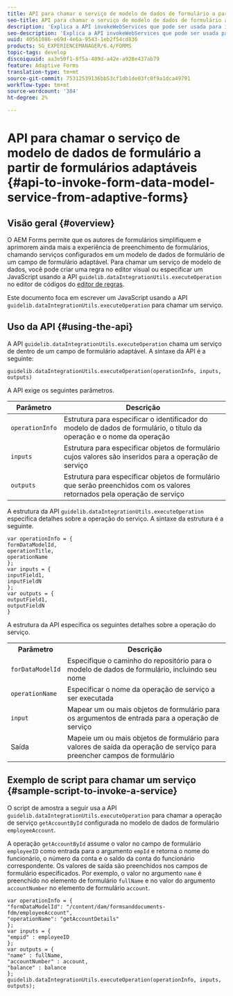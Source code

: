 ```yaml
---
title: API para chamar o serviço de modelo de dados de formulário a partir de formulários adaptáveis
seo-title: API para chamar o serviço de modelo de dados de formulário a partir de formulários adaptáveis
description: 'Explica a API invokeWebServices que pode ser usada para invocar serviços da Web escritos em WSDL a partir de um campo de formulário adaptável. '
seo-description: 'Explica a API invokeWebServices que pode ser usada para invocar serviços da Web escritos em WSDL a partir de um campo de formulário adaptável. '
uuid: 40561086-e69d-4e6a-9543-1eb2f54cd836
products: SG_EXPERIENCEMANAGER/6.4/FORMS
topic-tags: develop
discoiquuid: aa3e50f1-8f5a-489d-a42e-a928e437ab79
feature: Adaptive Forms
translation-type: tm+mt
source-git-commit: 75312539136bb53cf1db1de03fc0f9a1dca49791
workflow-type: tm+mt
source-wordcount: '384'
ht-degree: 2%

---
```



# API para chamar o serviço de modelo de dados de formulário a partir de formulários adaptáveis {#api-to-invoke-form-data-model-service-from-adaptive-forms}

## Visão geral {#overview}

O AEM Forms permite que os autores de formulários simplifiquem e aprimorem ainda mais a experiência de preenchimento de formulários, chamando serviços configurados em um modelo de dados de formulário de um campo de formulário adaptável. Para chamar um serviço de modelo de dados, você pode criar uma regra no editor visual ou especificar um JavaScript usando a API `guidelib.dataIntegrationUtils.executeOperation` no editor de códigos do [editor de regras](/help/forms/using/rule-editor.md).

Este documento foca em escrever um JavaScript usando a API `guidelib.dataIntegrationUtils.executeOperation` para chamar um serviço.

## Uso da API {#using-the-api}

A API `guidelib.dataIntegrationUtils.executeOperation` chama um serviço de dentro de um campo de formulário adaptável. A sintaxe da API é a seguinte:

```
guidelib.dataIntegrationUtils.executeOperation(operationInfo, inputs, outputs)
```

A API exige os seguintes parâmetros.

| Parâmetro | Descrição |
|---|---|
| `operationInfo` | Estrutura para especificar o identificador do modelo de dados de formulário, o título da operação e o nome da operação |
| `inputs` | Estrutura para especificar objetos de formulário cujos valores são inseridos para a operação de serviço |
| `outputs` | Estrutura para especificar objetos de formulário que serão preenchidos com os valores retornados pela operação de serviço |

A estrutura da API `guidelib.dataIntegrationUtils.executeOperation` especifica detalhes sobre a operação do serviço. A sintaxe da estrutura é a seguinte.

```
var operationInfo = {
formDataModelId,
operationTitle,
operationName
};
var inputs = {
inputField1,
inputFieldN
};
var outputs = {
outputField1,
outputFieldN
}
```

A estrutura da API especifica os seguintes detalhes sobre a operação do serviço.

<table> 
 <tbody> 
  <tr> 
   <th>Parâmetro</th> 
   <th>Descrição</th> 
  </tr> 
  <tr> 
   <td><code>forDataModelId</code></td> 
   <td>Especifique o caminho do repositório para o modelo de dados de formulário, incluindo seu nome</td> 
  </tr> 
  <tr> 
   <td><code>operationName</code></td> 
   <td>Especificar o nome da operação de serviço a ser executada</td> 
  </tr> 
  <tr> 
   <td><code>input</code></td> 
   <td>Mapear um ou mais objetos de formulário para os argumentos de entrada para a operação de serviço</td> 
  </tr> 
  <tr> 
   <td>Saída</td> 
   <td>Mapeie um ou mais objetos de formulário para valores de saída da operação de serviço para preencher campos de formulário<br /> </td> 
  </tr> 
 </tbody> 
</table>

## Exemplo de script para chamar um serviço {#sample-script-to-invoke-a-service}

O script de amostra a seguir usa a API `guidelib.dataIntegrationUtils.executeOperation` para chamar a operação de serviço `getAccountById` configurada no modelo de dados de formulário `employeeAccount`.

A operação `getAccountById` assume o valor no campo de formulário `employeeID` como entrada para o argumento `empId` e retorna o nome do funcionário, o número da conta e o saldo da conta do funcionário correspondente. Os valores de saída são preenchidos nos campos de formulário especificados. Por exemplo, o valor no argumento `name` é preenchido no elemento de formulário `fullName` e no valor do argumento `accountNumber` no elemento de formulário `account`.

```
var operationInfo = {
"formDataModelId": "/content/dam/formsanddocuments-fdm/employeeAccount",
"operationName": "getAccountDetails"
};
var inputs = {
"empid" : employeeID
};
var outputs = {
"name" : fullName,
"accountNumber" : account,
"balance" : balance
};
guidelib.dataIntegrationUtils.executeOperation(operationInfo, inputs, outputs);
```


